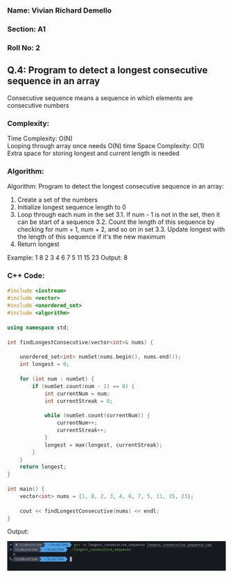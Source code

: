### Name: Vivian Richard Demello
### Section: A1
### Roll No: 2


## Q.4: Program to detect a longest consecutive sequence in an array  

Consecutive sequence means a sequence in which elements are consecutive numbers

### Complexity:
Time Complexity: O(N)   
Looping through array once needs O(N) time
Space Complexity: O(1)  
Extra space for storing longest and current length is needed  

### Algorithm:

Algorithm: Program to detect the longest consecutive sequence in an array:

1. Create a set of the numbers
2. Initialize longest sequence length to 0
3. Loop through each num in the set
	3.1. If num - 1 is not in the set, then it can be start of a sequence
	3.2. Count the length of this sequence by checking for num + 	    1, num + 2, and so on in set
	3.3. Update longest with the length of this sequence if it's		    the new maximum
4. Return longest

Example: 1 8 2 3 4 6 7 5 11 15 23
Output: 8

### C++ Code:

```cpp
#include <iostream>
#include <vector>
#include <unordered_set>
#include <algorithm>

using namespace std;

int findLongestConsecutive(vector<int>& nums) {

    unordered_set<int> numSet(nums.begin(), nums.end());
    int longest = 0;

    for (int num : numSet) {
        if (numSet.count(num - 1) == 0) {
            int currentNum = num;
            int currentStreak = 0;
            
            while (numSet.count(currentNum)) {
                currentNum++;
                currentStreak++;
            }
            longest = max(longest, currentStreak);
        }
    }
    return longest;
}

int main() {
    vector<int> nums = {1, 8, 2, 3, 4, 6, 7, 5, 11, 15, 23}; 
    
    cout << findLongestConsecutive(nums) << endl; 
}  
```

Output:

![](images/Q4_Longest_Consecutive_Sequence_20250820233031893.png)